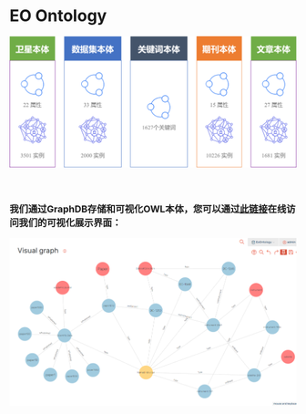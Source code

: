 # EO Ontology
![alt](img/图片4.png "图片4.png")
<br /><br /><br />
### 我们通过GraphDB存储和可视化OWL本体，您可以通过<a href="http://39.107.247.167:7200/graphs-visualizations?saved=95e57c0b46464169988c5a1af57de6cd" target="_blank">此链接</a>在线访问我们的可视化展示界面：
![alt](img/example.png "example.png")
